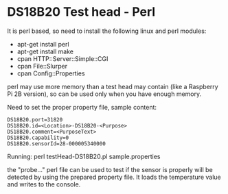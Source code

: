 DS18B20 Test head - Perl
=

It is perl based, so need to install the following linux and perl modules:
* apt-get install perl
* apt-get install make
* cpan HTTP::Server::Simple::CGI
* cpan File::Slurper
* cpan Config::Properties

perl may use more memory than a test head may contain (like a Raspberry Pi 2B version), so can be used only when you have enough memory.

Need to set the proper property file, sample content:
```
DS18B20.port=31820
DS18B20.id=<Location>-DS18B20-<Purpose>
DS18B20.comment=<PurposeText>
DS18B20.capability=0
DS18B20.sensorId=28-000005340000
```

Running: perl testHead-DS18B20.pl sample.properties

the "probe..." perl file can be used to test if the sensor is properly will be detected by using the prepared property file. It loads the temperature value and writes to the console.




